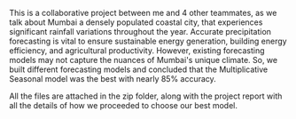 This is a collaborative project between me and 4 other teammates, as we talk about Mumbai a densely populated coastal city, that experiences significant rainfall variations throughout the year. Accurate precipitation forecasting is vital to ensure sustainable energy generation, building energy efficiency, and agricultural productivity. However, existing forecasting models may not capture the nuances of Mumbai's unique climate. So, we built different forecasting models and concluded that the Multiplicative Seasonal model was the best with nearly 85% accuracy.

All the files are attached in the zip folder, along with the project report with all the details of how we proceeded to choose our best model.
